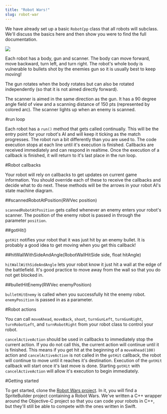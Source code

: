```yaml
---
title: "Robot Wars!"
slug: robot-war
---
```


We have already set up a basic `RobotCpp` class that all robots will subclass. We'll discuss the basics here and then show you were to find the full documentation.

![](./robot.png)

Each robot has a body, gun and scanner. The body can move forward, move backward, turn left, and turn right. The robot's whole body is vulnerable to bullets shot by the enemies gun so it is usually best to keep moving!

The gun rotates when the body rotates but can also be rotated independently (so that it is not aimed directly forward).

The scanner is aimed in the same direction as the gun. It has a 90 degree angle field of view and a scanning distance of 150 pts (represented by colored arc). The scanner lights up when an enemy is scanned.

#run loop

Each robot has a `run()` method that gets called continually. This will be the entry point for your robot's AI and will keep it ticking as the match progresses. The robot run a bit differently than you are used to. The code execution stops at each line until it's execution is finished. Callbacks are received immediately and can respond in realtime. Once the execution of a callback is finished, it will return to it's last place in the run loop.

#Robot callbacks

Your robot will rely on callbacks to get updates on current game information. You should override each of these to receive the callbacks and decide what to do next. These methods will be the arrows in your robot AI's state machine diagram.

##scannedRobotAtPosition(RWVec position)

`scannedRobotAtPosition` gets called whenever an enemy enters your robot's scanner. The position of the enemy robot is passed in through the parameter `position`.

##gotHit()

`gotHit` notifies your robot that it was just hit by an enemy bullet. It is probably a good idea to get moving when you get this callback!

##hitWallWithSideAndAngle(RobotWallHitSide side, float hitAngle)

`hitWallWithSideAndAngle` lets your robot know it just hit a wall at the edge of the battlefield. It's good practice to move away from the wall so that you do not get blocked in.

##bulletHitEnemy(RWVec enemyPosition)

`bulletHitEnemy` is called when you successfully hit the enemy robot. `enemyPosition` is passed in as a parameter.

#Robot actions

You can call `moveAhead`, `moveBack`, `shoot`, `turnGunLeft`, `turnGunRight`, `turnRobotLeft`, and `turnRobotRight` from your robot class to control your robot.

`cancelActiveAction` should be used in callbacks to immediately stop the current action. If you do not call this, the current action will continue until it is finished. This means if you get hit at the beginning of a `moveAhead(100)` action and `cancelActiveAction` is not called in the `gotHit` callback, the robot will continue to move until it reaches it's destination. Execution of the `gotHit` callback will start once it's last move is done. Starting `gotHit` with `cancelActiveAction` will allow it's execution to begin immediately.

#Getting started

To get started, clone the [Robot Wars project](https://github.com/MakeSchool/RobotWar-Cpp). In it, you will find a SpriteBuilder project containing a Robot Wars. We've written a C++ wrapper around the Objective-C project so that you can code your robots in C++, but they'll still be able to compete with the ones written in Swift.
